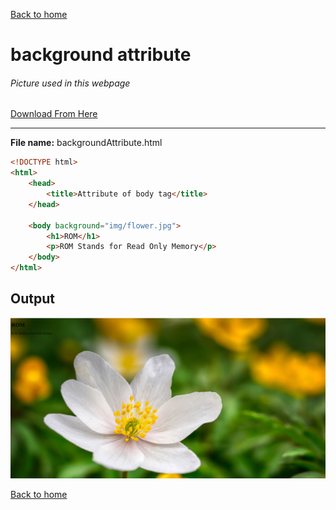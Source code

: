 [Back to home](README.md)
# background attribute

###### Picture used in this webpage
[Download From Here](images/flower.jpg)<hr>
**File name:** backgroundAttribute.html
```html
<!DOCTYPE html>
<html>
    <head>
        <title>Attribute of body tag</title>
    </head>

    <body background="img/flower.jpg">
        <h1>ROM</h1>
        <p>ROM Stands for Read Only Memory</p>
    </body>
</html>
```


## Output
![](images/backgroundAttribute.png)

[Back to home](README.md)
